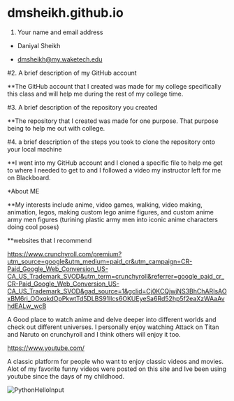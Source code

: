 # dmsheikh.github.io

1. Your name and email address

* Daniyal Sheikh

* dmsheikh@my.waketech.edu

#2. A brief description of my GitHub account 

**The GitHub account that I created was made for my college specifically this class and will help me during the rest of my college time.

#3. A brief description of the repository you created 

**The repository that I created was made for one purpose. That purpose being to help me out with college.

#4. a brief description of the steps you took to clone the repository onto your local machine 

**I went into my GitHub account and I cloned a specific file to help me get to where I needed to get to and I followed a video my instructor left for me on Blackboard. 

*About ME

**My interests include anime, video games, walking, video making, animation, legos, making custom lego anime figures, and custom anime army men figures (turining plastic army men into iconic anime characters doing cool poses)

**websites that I recommend 

https://www.crunchyroll.com/premium?utm_source=google&utm_medium=paid_cr&utm_campaign=CR-Paid_Google_Web_Conversion_US-CA_US_Trademark_SVOD&utm_term=crunchyroll&referrer=google_paid_cr_CR-Paid_Google_Web_Conversion_US-CA_US_Trademark_SVOD&gad_source=1&gclid=Cj0KCQjwjNS3BhChARIsAOxBM6ri_OOxqkdOpPkwtTd5DLBS91llcs6OKUEyeSa6Rd52hp5f2eaXzWAaAvhdEALw_wcB

A Good place to watch anime and delve deeper into different worlds and check out different universes. I personally enjoy watching Attack on Titan and Naruto on crunchyroll and I think others will enjoy it too.

https://www.youtube.com/

A classic platform for people who want to enjoy classic videos and movies. Alot of my favorite funny videos were posted on this site and Ive been using youtube since the days of my childhood. 





![PythonHelloInput](https://github.com/user-attachments/assets/963a0a7e-fdc5-40a4-8feb-fbb1b9507d0c)
